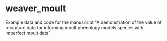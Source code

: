 # weaver_moult
Example data and code for the manuscript "A demonstration of the value of recapture data for informing moult phenology models species with imperfect moult data"
